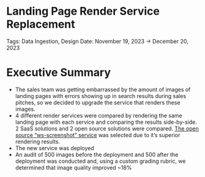 # Landing Page Render Service Replacement

Tags: Data Ingestion, Design
Date: November 19, 2023 → December 20, 2023

# Executive Summary

- The sales team was getting embarrassed by the amount of images of landing pages with errors showing up in search results during sales pitches, so we decided to upgrade the service that renders these images.
- 4 different render services were compared by rendering the same landing page with each service and comparing the results side-by-side. 2 SaaS solutions and 2 open source solutions were compared. [The open source “ws-screenshot” service](https://github.com/elestio/ws-screenshot) was selected due to it’s superior rendering results.
- The new service was deployed
- An audit of 500 images before the deployment and 500 after the deployment was conducted and, using a custom grading rubric, we determined that image quality improved ~18%